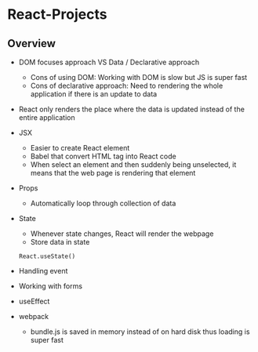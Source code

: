 # React-Projects

## Overview

- DOM focuses approach VS Data / Declarative approach

  - Cons of using DOM: Working with DOM is slow but JS is super fast
  - Cons of declarative approach: Need to rendering the whole application if there is an update to data

- React only renders the place where the data is updated instead of the entire application

- JSX

  - Easier to create React element
  - Babel that convert HTML tag into React code
  - When select an element and then suddenly being unselected, it means that the web page is rendering that element

- Props

  - Automatically loop through collection of data

- State

  - Whenever state changes, React will render the webpage
  - Store data in state

  ```
  React.useState()
  ```

- Handling event

- Working with forms

- useEffect

- webpack
  - bundle.js is saved in memory instead of on hard disk thus loading is super fast

